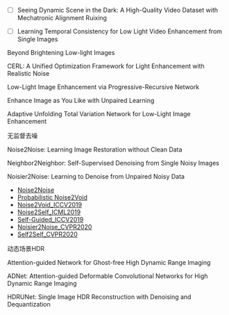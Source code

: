 - [ ] Seeing Dynamic Scene in the Dark: A High-Quality Video Dataset with Mechatronic Alignment Ruixing

- [ ] Learning Temporal Consistency for Low Light Video Enhancement from Single Images

Beyond Brightening Low-light Images 



CERL: A Unified Optimization Framework for Light Enhancement with Realistic Noise

Low-Light Image Enhancement via Progressive-Recursive Network

Enhance Image as You Like with Unpaired Learning

Adaptive Unfolding Total Variation Network for Low-Light Image Enhancement



无监督去噪

Noise2Noise: Learning Image Restoration without Clean Data

Neighbor2Neighbor: Self-Supervised Denoising from Single Noisy Images

Noisier2Noise: Learning to Denoise from Unpaired Noisy Data

- [Noise2Noise](https://arxiv.org/pdf/1803.04189.pdf)
- [Probabilistic Noise2Void](https://arxiv.org/pdf/1906.00651.pdf)
- [Noise2Void_ICCV2019](https://openaccess.thecvf.com/content_CVPR_2019/papers/Krull_Noise2Void_-_Learning_Denoising_From_Single_Noisy_Images_CVPR_2019_paper.pdf)
- [Noise2Self_ICML2019](http://proceedings.mlr.press/v97/batson19a/batson19a.pdf)
- [Self-Guided_ICCV2019](https://openaccess.thecvf.com/content_ICCV_2019/papers/Gu_Self-Guided_Network_for_Fast_Image_Denoising_ICCV_2019_paper.pdf)
- [Noisier2Noise_CVPR2020](https://arxiv.org/pdf/1910.11908.pdf)
- [Self2Self_CVPR2020](https://openaccess.thecvf.com/content_CVPR_2020/papers/Quan_Self2Self_With_Dropout_Learning_Self-Supervised_Denoising_From_Single_Image_CVPR_2020_paper.pdf)



动态场景HDR

Attention-guided Network for Ghost-free High Dynamic Range Imaging

ADNet: Attention-guided Deformable Convolutional Networks for High Dynamic Range Imaging

HDRUNet: Single Image HDR Reconstruction with Denoising and Dequantization

